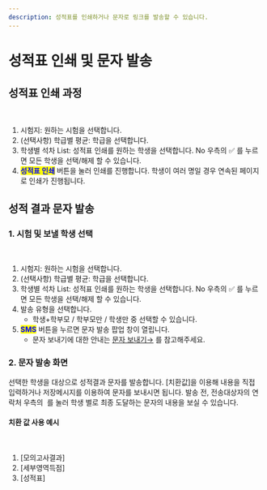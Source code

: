 ```yaml
---
description: 성적표를 인쇄하거나 문자로 링크를 발송할 수 있습니다.
---
```


# 성적표 인쇄 및 문자 발송

## 성적표 인쇄 과정

<figure><img src="../../.gitbook/assets/성적표 인쇄.png" alt=""><figcaption></figcaption></figure>

1. 시험지: 원하는 시험을 선택합니다.
2. (선택사항) 학급별 평균: 학급을 선택합니다.
3. 학생별 석차 List: 성적표 인쇄를 원하는 학생을 선택합니다. No 우측의 ✅ 를 누르면 모든 학생을 선택/해제 할 수 있습니다.
4. <mark style="color:blue;">**성적표 인쇄**</mark> 버튼을 눌러 인쇄를 진행합니다. 학생이 여러 명일 경우 연속된 페이지로 인쇄가 진행됩니다.

## 성적 결과 문자 발송

### 1. 시험 및 보낼 학생 선택

<figure><img src="../../.gitbook/assets/성적문자발송-1.png" alt=""><figcaption></figcaption></figure>

1. 시험지: 원하는 시험을 선택합니다.
2. (선택사항) 학급별 평균: 학급을 선택합니다.
3. 학생별 석차 List: 성적표 인쇄를 원하는 학생을 선택합니다. No 우측의 ✅ 를 누르면 모든 학생을 선택/해제 할 수 있습니다.
4. 발송 유형을 선택합니다.
   * 학생+학부모 / 학부모만 / 학생만 중 선택할 수 있습니다.
5. <mark style="color:blue;">**SMS**</mark> 버튼을 누르면 문자 발송 팝업 창이 열립니다.
   * 문자 보내기에 대한 안내는 [문자 보내기→](../../get-started/send-msg/) 를 참고해주세요.&#x20;

### 2. 문자 발송 화면

선택한 학생을 대상으로 성적결과 문자를 발송합니다. \[치환값]을 이용해 내용을 직접 입력하거나 저장메시지를 이용하여 문자를 보내시면 됩니다. 발송 전, 전송대상자의 연락처 우측의 <img src="../../.gitbook/assets/btn_미리보기.png" alt="" data-size="line"> 를 눌러 학생 별로 최종 도달하는 문자의 내용을 보실 수 있습니다.

#### 치환 값 사용 예시

<figure><img src="../../.gitbook/assets/성적표발송 치환값.png" alt=""><figcaption></figcaption></figure>

1. \[모의고사결과]
2. \[세부영역득점]
3. \[성적표]
